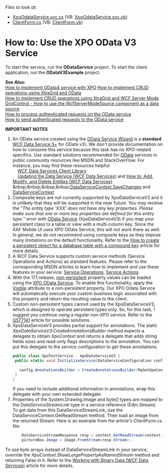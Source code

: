 <!-- default file list -->
*Files to look at*:

* [XpoOdataService.svc.cs](./CS/ODataService/XpoOdataService.svc.cs) (VB: [XpoOdataService.svc.vb](./VB/ODataService/XpoOdataService.svc.vb))
* [ClientForm.cs](./CS/ODataV3Example/ClientForm.cs) (VB: [ClientForm.vb](./VB/ODataV3Example/ClientForm.vb))
<!-- default file list end -->
# How to: Use the XPO OData V3 Service

To start the service, run the **ODataService** project. To start the client application, run the **ODataV3Example** project.  

**See Also:**  
[How to implement OData4 service with XPO](https://github.com/DevExpress-Examples/how-to-implement-odata4-service-with-xpo)
[How to implement CRUD operations using XtraGrid and OData](https://github.com/DevExpress-Examples/how-to-implement-crud-operations-using-xtragrid-and-odata-e4070)  
[How to implement CRUD operations using XtraGrid and WCF Server Mode](https://github.com/DevExpress-Examples/how-to-implement-crud-operations-using-xtragrid-and-wcf-server-mode-e4365)  
[GridControl - How to use the WcfServerModeSource component as a data source](https://www.devexpress.com/Support/Center/p/K18557)  
[How to process authenticated requests on the OData service](https://github.com/DevExpress-Examples/how-to-process-authenticated-requests-on-the-odata-service-e4403)  
[How to send authenticated requests to the OData service](https://github.com/DevExpress-Examples/how-to-send-authenticated-requests-to-the-odata-service-e4460)  

**IMPORTANT NOTES**  
1. An OData service created using the [OData Service Wizard](https://documentation.devexpress.com/CoreLibraries/CustomDocument14812.aspx) is a **standard** [WCF Data Service 5+](https://msdn.microsoft.com/library/hh487257(v=vs.103).aspx) for OData v3\. We don't provide documentation on how to consume this service because this task has no XPO-related specifics. Use standard solutions recommended for [OData](http://www.odata.org/) services in public community resources like MSDN and StackOverFlow. For instance, you may find these resources helpful:  
&nbsp;&nbsp;&nbsp;&nbsp;[WCF Data Services Client Library](https://msdn.microsoft.com/en-us/library/cc668772.aspx)  
&nbsp;&nbsp;&nbsp;&nbsp;[Updating the Data Service (WCF Data Services)](https://docs.microsoft.com/en-us/dotnet/framework/data/wcf/updating-the-data-service-wcf-data-services) and [How to: Add, Modify, and Delete Entities (WCF Data Services)](https://msdn.microsoft.com/en-us/library/dd756368(v=vs.110).aspx)   
&nbsp;&nbsp;&nbsp;&nbsp;[DataServiceContext.SaveChanges](https://msdn.microsoft.com/en-us/library/cc646716(v=vs.110).aspx) and [DataServiceContext](https://msdn.microsoft.com/en-us/library/system.data.services.client.dataservicecontext.aspx)  
2. Composite keys are not currently supported by XpoDataServiceV3 and it is unlikely that they will be supported in the near future. You may receive the "_The entity type 'XXX' does not have any key properties. Please make sure that one or more key properties are defined for this entity type._" error with [OData Service](https://documentation.devexpress.com/CoreLibraries/14812/DevExpress-ORM-Tool/Design-Time-Features/OData-Service-Wizard) (XpoDataServiceV3) if you map your persistent class to a table or view with a multi-column key. Since the XAF Mobile UI uses XPO OData Service, this will not work there as well.  In general, we do not recommend using composite keys as they impose many limitations on the default functionality. Refer to the [How to create a persistent object for a database table with a compound key](https://www.devexpress.com/Support/Center/p/A2615) article for more details.  
3. A WCF Data Service supports custom service methods (Service Operations and Actions) as standard features. Please refer to the corresponding MSDN articles to learn how to implement and use these features in your service: [Service Operations](http://msdn.microsoft.com/en-us/library/cc668788%28v=vs.103%29), [Service Actions](http://msdn.microsoft.com/en-us/library/hh859851%28v=vs.103%29).  
4. With the 17.1 release, [non-persistent](https://help.devexpress.com/#CoreLibraries/CustomDocument2056) property values can be loaded using the [XPO OData Service](https://help.devexpress.com/#CoreLibraries/CustomDocument14812). To enable this functionality, apply the [Visible](https://help.devexpress.com/#CoreLibraries/clsDevExpressXpoVisibleAttributetopic) attribute to a non-persistent property. Our XPO Odata Service will automatically execute your custom business logic associated with this property and return the resulting value to the client.  
5. Custom non-persistent types cannot used by the XpoDataServiceV3, which is designed to operate persistent types only. So, for this task, I suggest you continue using a regular non-XPO service. Refer to the [Q577141](https://www.devexpress.com/Support/Center/p/Q577141) article for possible solutions.  
6. XpoDataServiceV3 provides partial support for annotations. The static _XpoDataServiceV3.CreateAnnotationsBuilder_ method expects a delegate to obtain _XpoContext_ and returns a delegate that adds string fields sizes and read-only flags descriptions to the annotation. You can put this delegate to the service configuration to get these annotations.
   ```csharp
   public class XpoTestService : XpoDataServiceV3 {
    public static void InitializeService(DataServiceConfiguration config) {
      ...
      config.AnnotationsBuilder = CreateAnnotationsBuilder(MyGetXpoContextDelegate);
    }
   }
   ```
   If you need to include additional information in annotations, wrap this delegate with your own extended delegate.  
7. Properties of the System.Drawing.Image and byte[] types are mapped to the _DataServiceStreamLink_ type in a service reference (Edm.Stream). To get data from this DataServiceStreamLink, use the DataServiceContext.GetReadStream method. Then load an image from the returned Stream. Here is an example from the article's ClientForm.cs file:
   ```csharp
       DataServiceStreamResponse resp = context.GetReadStream(context.Categories.Where(i => i.CategoryID == categoryID).Single(), "StreamPicture", new DataServiceRequestArgs());
       pictureBox.Image = Image.FromStream(resp.Stream);
   ```
To use byte arrays instead of DataServiceStreamLink in your service, override the _XpoContext.ShowLargePropertyAsNamedStream_ method and returning False in it. Refer to the [Working with Binary Data (WCF Data Services)](https://docs.microsoft.com/en-us/dotnet/framework/data/wcf/working-with-binary-data-wcf-data-services) article for more details.


